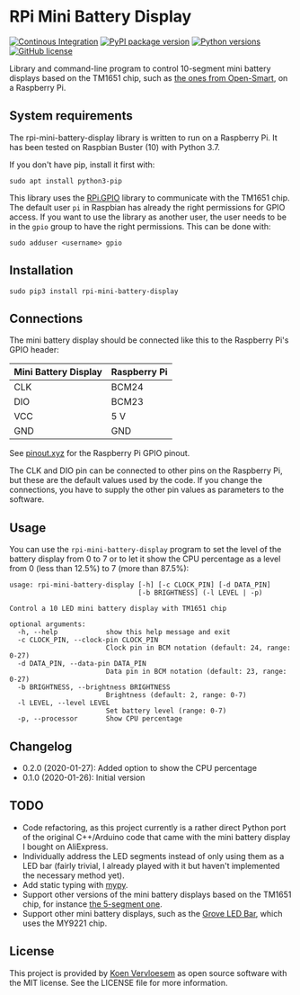 # RPi Mini Battery Display

[![Continous Integration](https://github.com/koenvervloesem/rpi-mini-battery-display/workflows/Tests/badge.svg)](https://github.com/koenvervloesem/rpi-mini-battery-display/actions)
[![PyPI package version](https://img.shields.io/pypi/v/rpi-mini-battery-display.svg)](https://pypi.org/project/rpi-mini-battery-display)
[![Python versions](https://img.shields.io/pypi/pyversions/rpi-mini-battery-display.svg)](https://www.python.org)
[![GitHub license](https://img.shields.io/github/license/koenvervloesem/rpi-mini-battery-display.svg)](https://github.com/koenvervloesem/rpi-mini-battery-display/blob/master/LICENSE)

Library and command-line program to control 10-segment mini battery displays based on the TM1651 chip, such as [the ones from Open-Smart](https://aliexpress.com/item/32789343210.html), on a Raspberry Pi.

## System requirements

The rpi-mini-battery-display library is written to run on a Raspberry Pi. It has been tested on Raspbian Buster (10) with Python 3.7.

If you don't have pip, install it first with:

```shell
sudo apt install python3-pip
```

This library uses the [RPi.GPIO](https://pypi.org/project/RPi.GPIO/) library to communicate with the TM1651 chip. The default user `pi` in Raspbian has already the right permissions for GPIO access. If you want to use the library as another user, the user needs to be in the `gpio` group to have the right permissions. This can be done with:

```shell
sudo adduser <username> gpio
```

## Installation

```shell
sudo pip3 install rpi-mini-battery-display
```

## Connections

The mini battery display should be connected like this to the Raspberry Pi's GPIO header:

Mini Battery Display | Raspberry Pi
-------------------- | ------------
CLK                  | BCM24
DIO                  | BCM23
VCC                  | 5 V
GND                  | GND

See [pinout.xyz](https://pinout.xyz/) for the Raspberry Pi GPIO pinout.

The CLK and DIO pin can be connected to other pins on the Raspberry Pi, but these are the default values used by the code. If you change the connections, you have to supply the other pin values as parameters to the software.

## Usage

You can use the `rpi-mini-battery-display` program to set the level of the battery display from 0 to 7 or to let it show the CPU percentage as a level from 0 (less than 12.5%) to 7 (more than 87.5%):

```shell
usage: rpi-mini-battery-display [-h] [-c CLOCK_PIN] [-d DATA_PIN]
                                [-b BRIGHTNESS] (-l LEVEL | -p)

Control a 10 LED mini battery display with TM1651 chip

optional arguments:
  -h, --help            show this help message and exit
  -c CLOCK_PIN, --clock-pin CLOCK_PIN
                        Clock pin in BCM notation (default: 24, range: 0-27)
  -d DATA_PIN, --data-pin DATA_PIN
                        Data pin in BCM notation (default: 23, range: 0-27)
  -b BRIGHTNESS, --brightness BRIGHTNESS
                        Brightness (default: 2, range: 0-7)
  -l LEVEL, --level LEVEL
                        Set battery level (range: 0-7)
  -p, --processor       Show CPU percentage
```

## Changelog

* 0.2.0 (2020-01-27): Added option to show the CPU percentage
* 0.1.0 (2020-01-26): Initial version

## TODO

* Code refactoring, as this project currently is a rather direct Python port of the original C++/Arduino code that came with the mini battery display I bought on AliExpress.
* Individually address the LED segments instead of only using them as a LED bar (fairly trivial, I already played with it but haven't implemented the necessary method yet).
* Add static typing with [mypy](http://mypy-lang.org/).
* Support other versions of the mini battery displays based on the TM1651 chip, for instance [the 5-segment one](https://aliexpress.com/item/2025558433.html).
* Support other mini battery displays, such as the [Grove LED Bar](https://wiki.seeedstudio.com/Grove-LED_Bar/), which uses the MY9221 chip.

## License

This project is provided by [Koen Vervloesem](mailto:koen@vervloesem.eu) as open source software with the MIT license. See the LICENSE file for more information.
